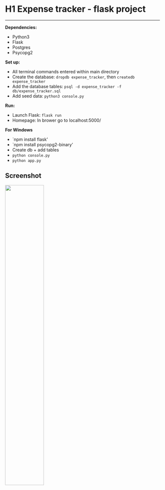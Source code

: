 # H1 Expense tracker - flask project

---

**Dependencies:**

   - Python3
   - Flask
   - Postgres
   - Psycopg2

**Set up:**

   - All terminal commands entered within main directory
   - Create the database: `dropdb expense_tracker`, then `createdb expense_tracker`
   - Add the database tables: `psql -d expense_tracker -f db/expense_tracker.sql`
   - Add seed data: `python3 console.py`

**Run:**

   - Launch Flask: `flask run`
   - Homepage: In brower go to localhost:5000/


**For Windows**
   - `npm install flask'
   - `npm install psycopg2-binary'
   -  Create db + add tables
   - `python console.py`
   - `python app.py`


**Screenshot**
---
<img src="https://github.com/NodeToNowhere/Expense-Tracker-Project/blob/main/assets/Preview.png" width="50%" height="50%">
